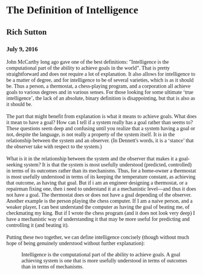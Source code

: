 <!DOCTYPE HTML PUBLIC "-//W3C//DTD HTML 4.01 Transitional//EN">
<html>
<head>
  <title>The Definition of Intelligence</title>
  <style type="text/css">
<!--
.style1 {font-family: Palatino}
-->
  </style>
</head>
<body>
<span class="style1">
<h1>The Definition of Intelligence</h1>
<h2>Rich Sutton</h2>
<h3>July 9, 2016<br>
</h3>
<p>John McCarthy long ago gave one of the best definitions:
"Intelligence is the computational part of the ability to achieve goals
in the world&#8221;. That is pretty straightforward and does not require a
lot of explanation. It also allows for intelligence to be a matter of
degree, and for intelligence to be of several varieties, which is as it
should be. Thus a person, a thermostat, a chess-playing program, and a
corporation all achieve goals to various degrees and in various senses.
For those looking for some ultimate &#8216;true intelligence&#8217;, the lack of an
absolute, binary definition is disappointing, but that is also as it
should be. <br>
<br>
The part that might benefit from explanation is what it means to
achieve goals. What does it mean to have a goal? How can I tell if a
system really has a goal rather than seems to? These questions seem
deep and confusing until you realize that a system having a goal or
not, despite the language, is not really a property of the system
itself. It is in the relationship between the system and an observer.
(In Dennett's words, it is a &#8216;stance&#8217; that the observer take with
respect to the system.) <br>
<br>
What is it in the relationship between the system and the observer that
makes it a goal-seeking system? It is that the system is most usefully
understood (predicted, controlled) in terms of its outcomes rather than
its mechanisms. Thus, for a home-owner a thermostat is most usefully
understood in terms of its keeping the temperature constant, as
achieving that outcome, as having that goal. But if i am an engineer
designing a thermostat, or a repairman fixing one, then i need to
understand it at a mechanistic level&#8212;and thus it does not have a goal.
The thermostat does or does not have a goal depending of the observer.
Another example is the person playing the chess computer. If I am a
naive person, and a weaker player, I can best understand the computer
as having the goal of beating me, of checkmating my king. But if I
wrote the chess program (and it does not look very deep) I have a
mechanistic way of understanding it that may be more useful for
predicting and controlling it (and beating it).<br>
<br>
Putting these two together, we can define intelligence concisely
(though without much hope of being genuinely understood without further
explanation):<br>
</p>
<div style="margin-left: 40px;">Intelligence is the computational part
of the ability to achieve goals. A goal achieving system is one that is
more usefully understood in terms of outcomes than in terms of
mechanisms.<br>
</div>
</span>
</body>
</html>
